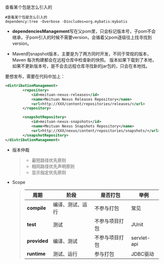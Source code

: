 查看某个包是怎么引入的

```shell
#查看某个包是怎么引入的
dependency:tree -Dverbose -Dincludes=org.mybatis:mybatis
```

- **dependenciesManagement**写在父pom里，只会标记版本号，子pom不会继承，子pom引入的时候不需要version，会循着父pom逐级往上找寻找到version。

- Maven的snapshot版本，主要是为了两方同时开发，不同于常规的版本，Maven 每次构建都会在远程仓库中检查新的快照。 版本如果下载到了本地，如果不更新版本号，是不会去远程仓库寻找新的jar包的，只会在本地找。

要想发布，需要在代码中加上：

```xml
<distributionManagement>
        <repository>
            <id>meituan-nexus-releases</id>
            <name>Meituan Nexus Releases Repository</name>
            <url>http://XXX/content/repositories/releases/</url>
        </repository>

        <snapshotRepository>
            <id>meituan-nexus-snapshots</id>
            <name>Meituan Nexus Snapshots Repository</name>
            <url>http://XXX/nexus/content/repositories/snapshots/</url>
        </snapshotRepository>
</distributionManagement>
```

- 版本仲裁

  > - 最短路径优先原则
  > - 相同路径优先声明原则
  > - 显示指定优先原则

- Scope

  > | 周期         | 阶段             | 是否打包       | 举例        |
  > | ------------ | ---------------- | -------------- | ----------- |
  > | **compile**  | 编译、测试、运行 | 不参与打包     | 常见        |
  > | **test**     | 测试             | 不参与项目打包 | JUnit       |
  > | **provided** | 编译、测试       | 不参与项目打包 | servlet-api |
  > | **runtime**  | 测试、运行       | 参与打包       | JDBC驱动    |
